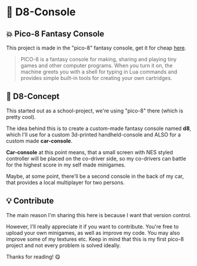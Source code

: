# 🎈 D8-Console

## 💥 Pico-8 Fantasy Console

This project is made in the "pico-8" fantasy console, get it for cheap [here](https://www.lexaloffle.com/pico-8.php).

> PICO-8 is a fantasy console for making, sharing and playing tiny games and other computer programs. When you turn it on, the machine greets you with a shell for typing in Lua commands and provides simple built-in tools for creating your own cartridges.

## 🚗 D8-Concept

This started out as a school-project, we're using "pico-8" there (which is pretty cool).

The idea behind this is to create a custom-made fantasy console named **d8**, which I'll use for a custom 3d-printed handheld-console and ALSO for a custom made **car-console**.

**Car-console** at this point means, that a small screen with NES styled controller will be placed on the co-driver side, so my co-drivers can battle for the highest score in my self made minigames.

Maybe, at some point, there'll be a second console in the back of my car, that provides a local multiplayer for two persons.

## 💡 Contribute

The main reason I'm sharing this here is because I want that version control.

However, I'll really appreciate it if you want to contribute. You're free to upload your own minigames, as well as improve my code. You may also improve some of my textures etc. Keep in mind that this is my first pico-8 project and not every problem is solved ideally.

Thanks for reading! 😋